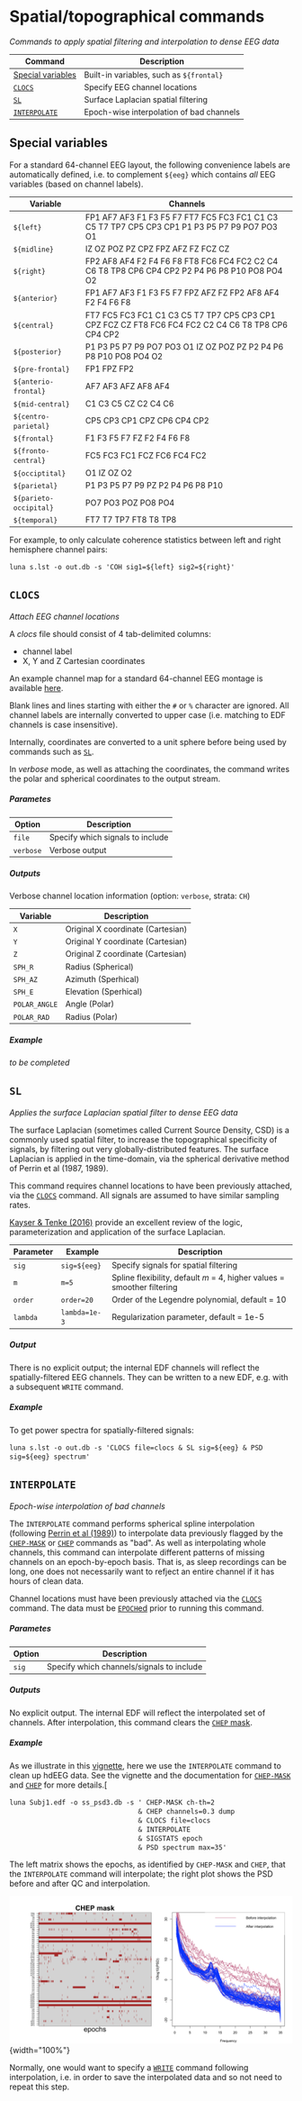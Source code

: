 # Spatial/topographical commands

_Commands to apply spatial filtering and interpolation to dense EEG data_

| Command | Description | 
| ---- | ------ | 
| [Special variables](#special-variables) | Built-in variables, such as `${frontal}` |
| [`CLOCS`](#clocs)     | Specify EEG channel locations |
| [`SL`](#sl)           | Surface Laplacian spatial filtering |
| [`INTERPOLATE`](#int) | Epoch-wise interpolation of bad channels |

## Special variables

For a standard 64-channel EEG layout, the following convenience labels
are automatically defined, i.e. to complement `${eeg}` which contains _all_ EEG variables (based on channel labels).

| Variable | Channels |
| --- | --- |
| `${left}` | FP1  AF7  AF3 F1 F3 F5 F7 FT7 FC5 FC3 FC1 C1 C3 C5 T7 TP7 CP5 CP3 CP1 P1 P3 P5 P7 P9 PO7 PO3 O1 |
| `${midline}` | IZ OZ POZ PZ CPZ FPZ AFZ FZ FCZ CZ |
| `${right}` | FP2 AF8 AF4 F2 F4 F6 F8 FT8 FC6 FC4 FC2 C2 C4 C6 T8 TP8 CP6 CP4 CP2 P2 P4 P6 P8 P10 PO8 PO4 O2 |
| `${anterior}` | FP1 AF7 AF3 F1 F3 F5 F7 FPZ AFZ FZ FP2 AF8 AF4 F2 F4 F6 F8 |
| `${central}` | FT7 FC5 FC3 FC1 C1 C3 C5 T7 TP7 CP5 CP3 CP1 CPZ FCZ CZ FT8 FC6 FC4 FC2 C2 C4 C6 T8 TP8 CP6 CP4 CP2 |  
| `${posterior}` | P1 P3 P5 P7 P9 PO7 PO3 O1 IZ OZ POZ PZ P2 P4 P6 P8 P10 PO8 PO4 O2 |
| `${pre-frontal}` | FP1 FPZ FP2 |
| `${anterio-frontal}` | AF7 AF3 AFZ AF8 AF4 |
| `${mid-central}` | C1 C3 C5 CZ C2 C4 C6 |   
| `${centro-parietal}` | CP5 CP3 CP1 CPZ CP6 CP4 CP2 |
| `${frontal}` | F1 F3 F5 F7 FZ F2 F4 F6 F8 |
| `${fronto-central}` | FC5 FC3 FC1 FCZ FC6 FC4 FC2 |
| `${occiptital}` | O1 IZ OZ O2 |
| `${parietal}` | P1 P3 P5 P7 P9 PZ P2 P4 P6 P8 P10 |
| `${parieto-occipital}` | PO7 PO3 POZ PO8 PO4 |  
| `${temporal}` | FT7 T7 TP7 FT8 T8 TP8 |

For example, to only calculate coherence statistics between left and right hemisphere channel pairs:
```
luna s.lst -o out.db -s 'COH sig1=${left} sig2=${right}' 
```

## `CLOCS`

_Attach EEG channel locations_

A _clocs_ file should consist of 4 tab-delimited columns:

 - channel label
 - X, Y and Z Cartesian coordinates

An example channel map for a standard 64-channel EEG montage is
available [here](http://zzz.bwh.harvard.edu/dist/luna/clocs/clocs64).

Blank lines and lines starting with either the `#` or `%` character
are ignored.  All channel labels are internally converted to upper
case (i.e. matching to EDF channels is case insensitive).

Internally, coordinates are converted to a unit sphere before being
used by commands such as [`SL`](#sl).

In _verbose_ mode, as well as attaching the coordinates, the command writes
the polar and spherical coordinates to the output stream.

<h5>Parametes</h5>

| Option | Description | 
| ---- | ---- | 
| `file` | Specify which signals to include |
| `verbose`  | Verbose output |

<h5>Outputs</h5>

Verbose channel location information (option: `verbose`, strata: `CH`)

| Variable | Description |
| --- | --- |
| `X`    | Original X coordinate (Cartesian) |
| `Y`    | Original Y coordinate (Cartesian) |
| `Z`    | Original Z coordinate (Cartesian) |
| `SPH_R`  | Radius (Spherical) |
| `SPH_AZ`  | Azimuth (Sperhical) |
| `SPH_E` | Elevation (Sperhical) |
| `POLAR_ANGLE` | Angle (Polar) |
| `POLAR_RAD` | Radius (Polar) |

<h5>Example</h5>

_to be completed_


## `SL`

_Applies the surface Laplacian spatial filter to dense EEG data_

The surface Laplacian (sometimes called Current Source Density, CSD)
is a commonly used spatial filter, to increase the topographical
specificity of signals, by filtering out very globally-distributed
features. The surface Laplacian is applied in the time-domain, via the
spherical derivative method of Perrin et al (1987, 1989).

This command requires channel locations to have been previously
attached, via the [`CLOCS`](#clocs) command.  All signals are assumed
to have similar sampling rates.

[Kayser & Tenke (2016)](https://www.ncbi.nlm.nih.gov/pmc/articles/PMC4537804/) provide an
excellent review of the logic, parameterization and application of the surface Laplacian.

| Parameter | Example | Description |
| ---- | ---- | ---- |
|`sig` | `sig=${eeg}` | Specify signals for spatial filtering |
|`m`   | `m=5` | Spline flexibility, default _m_ = 4, higher values = smoother filtering |
|`order` | `order=20` | Order of the Legendre polynomial, default = 10 | 
|`lambda` | `lambda=1e-3` | Regularization parameter, default = 1e-5 |



<h5>Output</h5>

There is no explicit output; the internal EDF channels will reflect the spatially-filtered EEG channels.   They
can be written to a new EDF, e.g. with a subsequent `WRITE` command.

<h5>Example</h5>

To get power spectra for spatially-filtered signals:

```
luna s.lst -o out.db -s 'CLOCS file=clocs & SL sig=${eeg} & PSD sig=${eeg} spectrum'
```




## `INTERPOLATE`

_Epoch-wise interpolation of bad channels_

The `INTERPOLATE` command performs spherical spline interpolation
(following [Perrin et al
(1989)](https://pubmed.ncbi.nlm.nih.gov/2464490/)) to interpolate data
previously flagged by the [`CHEP-MASK`](artifacts.md#chep-mask) or
[`CHEP`](masks.md#chep) commands as "bad".  As well as interpolating
whole channels, this command can interpolate different patterns of
missing channels on an epoch-by-epoch basis.  That is, as sleep
recordings can be long, one does not necessarily want to refject an
entire channel if it has hours of clean data.

Channel locations must have been previously attached via the
[`CLOCS`](#clocs) command. The data must be
[`EPOCH`ed](epochs.md#epoch) prior to running this command.

<h5>Parametes</h5>

| Option | Description | 
| ---- | ---- | 
| `sig` | Specify which channels/signals to include |


<h5>Outputs</h5>

No explicit output.  The internal EDF will reflect the interpolated
set of channels. After interpolation, this command clears the [`CHEP`
mask](masks.md#chep).

<h5>Example</h5>

As we illustrate in this [vignette](../vignettes/chep.md), here we use the `INTERPOLATE` command to clean up hdEEG data.  See the vignette
and the documentation for  [`CHEP-MASK`](artifacts.md#chep-mask)  and [`CHEP`](masks.md#chep) for more details.[

```
luna Subj1.edf -o ss_psd3.db -s ' CHEP-MASK ch-th=2
                                & CHEP channels=0.3 dump
                                & CLOCS file=clocs 
                                & INTERPOLATE
                                & SIGSTATS epoch
                                & PSD spectrum max=35'
```

The left matrix shows the epochs, as identified by `CHEP-MASK` and `CHEP`, that the `INTERPOLATE` command
will interpolate; the right plot shows the PSD before and after QC and interpolation. 

![img](../img/chep/chep_intep.png){width="100%"}

Normally, one would want to specify a [`WRITE`](outputs.md#write)
command following interpolation, i.e. in order to save the
interpolated data and so not need to repeat this step.

